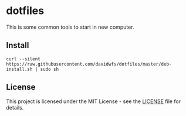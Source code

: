# dotfiles

This is some common tools to start in new computer.

## Install
```
curl --silent https://raw.githubusercontent.com/davidwfs/dotfiles/master/deb-install.sh | sudo sh
```

## License

This project is licensed under the MIT License - see the [LICENSE](LICENSE) file for details.
